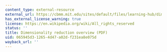 ```yaml
---
content_type: external-resource
external_url: https://cbmm.mit.edu/sites/default/files/learning-hub/dimensionality-part-i.pdf
has_external_license_warning: true
license: https://en.wikipedia.org/wiki/All_rights_reserved
status: ''
title: Dimensionality reduction overview (PDF)
uid: 065945d3-1265-4d47-a02d-f231ea8e075d
wayback_url: ''
---
```

